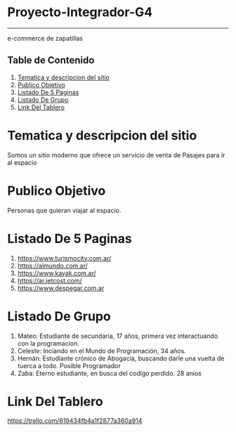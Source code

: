 # Proyecto-Integrador-G4
***
e-commerce de zapatillas
## Table de Contenido
1. [Tematica y descripcion del sitio](#Tematica-y-descripcion-del-sitio)
2. [Publico Objetivo](#Publico-Objetivo)
3. [Listado De 5 Paginas](#Listado-De-5-Paginas)
4. [Listado De Grupo](#Listado-De-Grupo)
5. [Link Del Tablero](#Link-Del-Tablero)
# Tematica y descripcion del sitio
Somos un sitio moderno que ofrece un servicio de venta de Pasajes para ir al espacio
# Publico Objetivo
Personas que quieran viajar al espacio.
# Listado De 5 Paginas
1. https://www.turismocity.com.ar/
2. https://almundo.com.ar/
3. https://www.kayak.com.ar/
4. https://ar.jetcost.com/
5. https://www.despegar.com.ar
# Listado De Grupo
1. Mateo: Estudiante de secundaria, 17 años, primera vez interactuando con la programacion.
2. Celeste: Inciando en el Mundo de Programación, 34 años.
3. Hernán: Estudiante crónico de Abogacía, buscando darle una vuelta de tuerca a todo. Posible Programador
4. Zaba: Eterno estudiante, en busca del codigo perdido. 28 anios
# Link Del Tablero
https://trello.com/619434fb4a1f2877a360a914